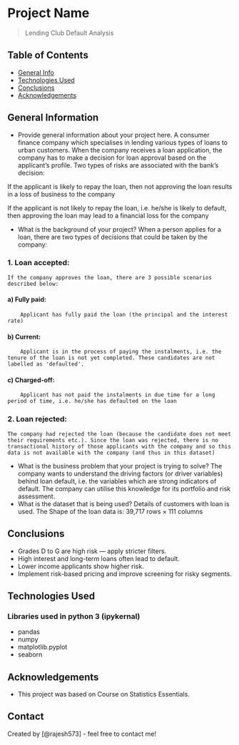 # Project Name
> Lending Club Default Analysis


## Table of Contents
* [General Info](#general-information)
* [Technologies Used](#technologies-used)
* [Conclusions](#conclusions)
* [Acknowledgements](#acknowledgements)

<!-- You can include any other section that is pertinent to your problem -->

## General Information
- Provide general information about your project here.
	A consumer finance company which specialises in lending various types of loans to urban customers. When the company receives a loan application, the company has to make a decision for loan approval based on the applicant’s profile. Two types of risks are associated with the bank’s decision:

If the applicant is likely to repay the loan, then not approving the loan results in a loss of business to the company

If the applicant is not likely to repay the loan, i.e. he/she is likely to default, then approving the loan may lead to a financial loss for the company
- What is the background of your project?
	When a person applies for a loan, there are two types of decisions that could be taken by the company:

### 1. Loan accepted: 
	If the company approves the loan, there are 3 possible scenarios described below:

#### a) Fully paid: 
		Applicant has fully paid the loan (the principal and the interest rate)

#### b) Current: 
		Applicant is in the process of paying the instalments, i.e. the tenure of the loan is not yet completed. These candidates are not labelled as 'defaulted'.

#### c) Charged-off: 
		Applicant has not paid the instalments in due time for a long period of time, i.e. he/she has defaulted on the loan 

### 2. Loan rejected: 
	The company had rejected the loan (because the candidate does not meet their requirements etc.). Since the loan was rejected, there is no transactional history of those applicants with the company and so this data is not available with the company (and thus in this dataset)
- What is the business problem that your project is trying to solve?
	The company wants to understand the driving factors (or driver variables) behind loan default, i.e. the variables which are strong indicators of default.  The company can utilise this knowledge for its portfolio and risk assessment. 
- What is the dataset that is being used?
	Details of customers with loan is used. The Shape of the loan data is: 39,717 rows × 111 columns

<!-- You don't have to answer all the questions - just the ones relevant to your project. -->

## Conclusions
- Grades D to G are high risk — apply stricter filters.
- High interest and long-term loans often lead to default.
- Lower income applicants show higher risk.
- Implement risk-based pricing and improve screening for risky segments.


<!-- You don't have to answer all the questions - just the ones relevant to your project. -->


## Technologies Used
### Libraries used in python 3 (ipykernal)
- pandas
- numpy
- matplotlib.pyplot
- seaborn

<!-- As the libraries versions keep on changing, it is recommended to mention the version of library used in this project -->

## Acknowledgements

- This project was based on Course on Statistics Essentials.


## Contact
Created by [@rajesh573] - feel free to contact me!


<!-- Optional -->
<!-- ## License -->
<!-- This project is open source and available under the [... License](). -->

<!-- You don't have to include all sections - just the one's relevant to your project -->